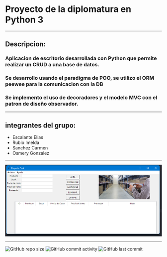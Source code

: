 # Proyecto de la diplomatura en Python 3
----
## Descripcion:
### Aplicacion de escritorio desarrollada con Python que permite realizar un CRUD a una base de datos. 
### Se desarrollo usando el paradigma de POO, se utilizo el ORM peewee para la comunicacion con la DB
### Se implemento el uso de decoradores y el modelo MVC con el patron de diseño observador.
----
## integrantes del grupo:

- Escalante Elias
- Rubio Imelda
- Sanchez Carmen
- Osmery Gonzalez
----

![Captura](https://github.com/eliasescalante/AppPossMateriales_v1/blob/main/img/capture.png)

----

![GitHub repo size](https://img.shields.io/github/repo-size/eliasescalante/AppPossMateriales_v1
)
![GitHub commit activity](https://img.shields.io/github/commit-activity/m/eliasescalante/AppPossMateriales_v1
)
![GitHub last commit](https://img.shields.io/github/last-commit/eliasescalante/AppPossMateriales_v1
)
